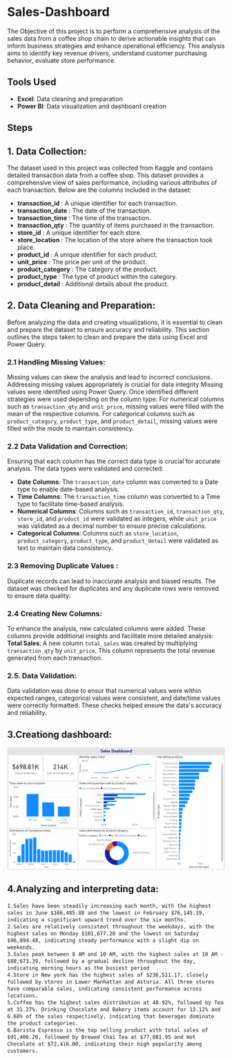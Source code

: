 # Sales-Dashboard
The Objective of this project is to perform a comprehensive analysis of the sales data from a coffee shop chain to derive actionable insights that can inform business strategies and enhance operational efficiency. This analysis aims to identify key revenue drivers, understand customer purchasing behavior, evaluate store performance.

## Tools Used
- **Excel**: Data cleaning and preparation
- **Power BI**: Data visualization and dashboard creation

## Steps
## 1. **Data Collection**: 
The dataset used in this project was collected from Kaggle and contains detailed transaction data from a coffee shop. This dataset provides a comprehensive view of sales performance, including various attributes of each transaction. Below are the columns included in the dataset:

- **transaction_id** : A unique identifier for each transaction.
- **transaction_date** : The date of the transaction.
- **transaction_time** : The time of the transaction.
- **transaction_qty** : The quantity of items purchased in the transaction.
- **store_id** : A unique identifier for each store.
- **store_location** : The location of the store where the transaction took place.
- **product_id** : A unique identifier for each product.
- **unit_price** : The price per unit of the product.
- **product_category** : The category of the product.
- **product_type** : The type of product within the category.
- **product_detail** : Additional details about the product.


## 2. **Data Cleaning and Preparation**:
Before analyzing the data and creating visualizations, it is essential to clean and prepare the dataset to ensure accuracy and reliability. This section outlines the steps taken to clean and prepare the data using Excel and Power Query.

### **2.1 Handling Missing Values:** 
Missing values can skew the analysis and lead to incorrect conclusions. Addressing missing values appropriately is crucial for data integrity Missing values were identified using Power Query. Once identified different strategies were used depending on the column type: For numerical columns such as `transaction_qty` and `unit_price`, missing values were filled with the mean of the respective columns. For categorical columns such as `product_category`, `product_type`, and `product_detail`, missing values were filled with the mode to maintain consistency.


### **2.2 Data Validation and Correction:**
Ensuring that each column has the correct data type is crucial for accurate analysis. The data types were validated and corrected:
- **Date Columns**: The `transaction_date` column was converted to a Date type to enable date-based analysis.
- **Time Columns**: The `transaction_time` column was converted to a Time type to facilitate time-based analysis.
- **Numerical Columns**: Columns such as `transaction_id`, `transaction_qty`, `store_id`, and `product_id` were validated as integers, while `unit_price` was 
  validated as a decimal number to ensure precise calculations.
- **Categorical Columns**: Columns such as `store_location`, `product_category`, `product_type`, and `product_detail` were validated as text to maintain data consistency.


### **2.3 Removing Duplicate Values :** 
Duplicate records can lead to inaccurate analysis and biased results. The dataset was checked for duplicates and any duplicate rows were removed to ensure data quality:


### **2.4 Creating New Columns:**
To enhance the analysis, new calculated columns were added. These columns provide additional insights and facilitate more detailed analysis:
**Total Sales**: A new column `total_sales` was created by multiplying `transaction_qty` by `unit_price`. This column represents the total revenue generated from each transaction.


### 2.5. Data Validation:
Data validation was done to ensur that numerical values were within expected ranges, categorical values were consistent, and date/time values were correctly formatted. These checks helped ensure the data's accuracy and reliability.

## **3.Creationg dashboard:**
   
   ![Sales Dashboard](images/dashboard.png)

## **4.Analyzing and interpreting data:**
    1.Sales have been steadily increasing each month, with the highest sales in June $166,485.88 and the lowest in February $76,145.19, indicating a significant upward trend over the six months.
    2.Sales are relatively consistent throughout the weekdays, with the highest sales on Monday $101,677.28 and the lowest on Saturday $96,894.48, indicating steady performance with a slight dip on weekends.
    3.Sales peak between 8 AM and 10 AM, with the highest sales at 10 AM - $88,673.39, followed by a gradual decline throughout the day, indicating morning hours as the busiest period
    4.Store in New york has the highest sales of $236,511.17, closely followed by stores in Lower Manhattan and Astoria. All three stores have comparable sales, indicating consistent performance across locations.
    5.Coffee has the highest sales distribution at 48.92%, followed by Tea at 31.27%. Drinking Chocolate and Bakery items account for 13.12% and 6.68% of the sales respectively, indicating that beverages dominate the product categories.
    6.Barista Espresso is the top selling product with total sales of $91,406.20, followed by Brewed Chai Tea at $77,081.95 and Hot Chocolate at $72,416.00, indicating their high popularity among customers.
    
   



